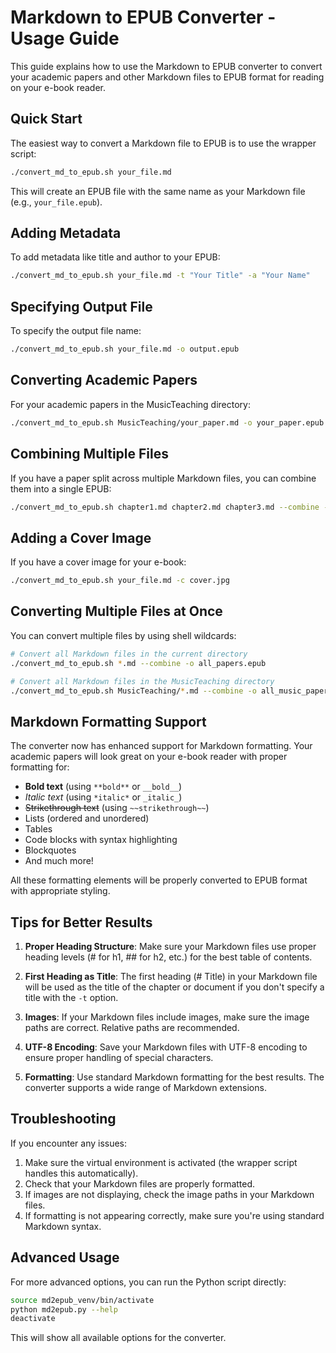 # Markdown to EPUB Converter - Usage Guide

This guide explains how to use the Markdown to EPUB converter to convert your academic papers and other Markdown files to EPUB format for reading on your e-book reader.

## Quick Start

The easiest way to convert a Markdown file to EPUB is to use the wrapper script:

```bash
./convert_md_to_epub.sh your_file.md
```

This will create an EPUB file with the same name as your Markdown file (e.g., `your_file.epub`).

## Adding Metadata

To add metadata like title and author to your EPUB:

```bash
./convert_md_to_epub.sh your_file.md -t "Your Title" -a "Your Name"
```

## Specifying Output File

To specify the output file name:

```bash
./convert_md_to_epub.sh your_file.md -o output.epub
```

## Converting Academic Papers

For your academic papers in the MusicTeaching directory:

```bash
./convert_md_to_epub.sh MusicTeaching/your_paper.md -o your_paper.epub -t "Paper Title" -a "Your Name"
```

## Combining Multiple Files

If you have a paper split across multiple Markdown files, you can combine them into a single EPUB:

```bash
./convert_md_to_epub.sh chapter1.md chapter2.md chapter3.md --combine -o combined.epub -t "Combined Paper" -a "Your Name"
```

## Adding a Cover Image

If you have a cover image for your e-book:

```bash
./convert_md_to_epub.sh your_file.md -c cover.jpg
```

## Converting Multiple Files at Once

You can convert multiple files by using shell wildcards:

```bash
# Convert all Markdown files in the current directory
./convert_md_to_epub.sh *.md --combine -o all_papers.epub

# Convert all Markdown files in the MusicTeaching directory
./convert_md_to_epub.sh MusicTeaching/*.md --combine -o all_music_papers.epub
```

## Markdown Formatting Support

The converter now has enhanced support for Markdown formatting. Your academic papers will look great on your e-book reader with proper formatting for:

- **Bold text** (using `**bold**` or `__bold__`)
- *Italic text* (using `*italic*` or `_italic_`)
- ~~Strikethrough text~~ (using `~~strikethrough~~`)
- Lists (ordered and unordered)
- Tables
- Code blocks with syntax highlighting
- Blockquotes
- And much more!

All these formatting elements will be properly converted to EPUB format with appropriate styling.

## Tips for Better Results

1. **Proper Heading Structure**: Make sure your Markdown files use proper heading levels (# for h1, ## for h2, etc.) for the best table of contents.

2. **First Heading as Title**: The first heading (# Title) in your Markdown file will be used as the title of the chapter or document if you don't specify a title with the `-t` option.

3. **Images**: If your Markdown files include images, make sure the image paths are correct. Relative paths are recommended.

4. **UTF-8 Encoding**: Save your Markdown files with UTF-8 encoding to ensure proper handling of special characters.

5. **Formatting**: Use standard Markdown formatting for the best results. The converter supports a wide range of Markdown extensions.

## Troubleshooting

If you encounter any issues:

1. Make sure the virtual environment is activated (the wrapper script handles this automatically).
2. Check that your Markdown files are properly formatted.
3. If images are not displaying, check the image paths in your Markdown files.
4. If formatting is not appearing correctly, make sure you're using standard Markdown syntax.

## Advanced Usage

For more advanced options, you can run the Python script directly:

```bash
source md2epub_venv/bin/activate
python md2epub.py --help
deactivate
```

This will show all available options for the converter. 